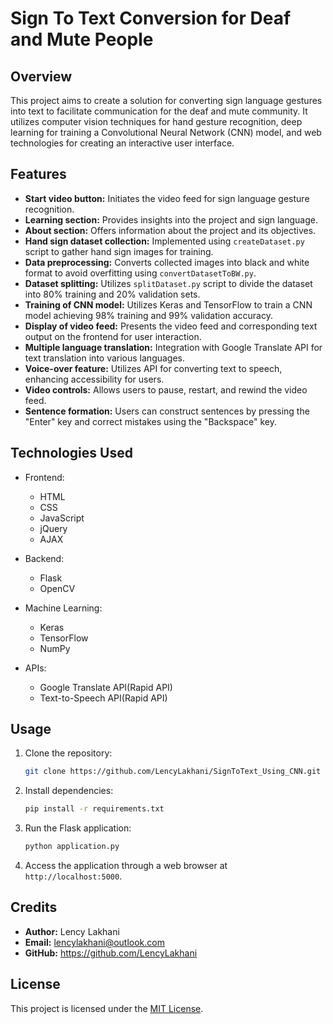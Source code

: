 # Sign To Text Conversion for Deaf and Mute People

## Overview

This project aims to create a solution for converting sign language gestures into text to facilitate communication for the deaf and mute community. It utilizes computer vision techniques for hand gesture recognition, deep learning for training a Convolutional Neural Network (CNN) model, and web technologies for creating an interactive user interface.

## Features

- **Start video button:** Initiates the video feed for sign language gesture recognition.
- **Learning section:** Provides insights into the project and sign language.
- **About section:** Offers information about the project and its objectives.
- **Hand sign dataset collection:** Implemented using `createDataset.py` script to gather hand sign images for training.
- **Data preprocessing:** Converts collected images into black and white format to avoid overfitting using `convertDatasetToBW.py`.
- **Dataset splitting:** Utilizes `splitDataset.py` script to divide the dataset into 80% training and 20% validation sets.
- **Training of CNN model:** Utilizes Keras and TensorFlow to train a CNN model achieving 98% training and 99% validation accuracy.
- **Display of video feed:** Presents the video feed and corresponding text output on the frontend for user interaction.
- **Multiple language translation:** Integration with Google Translate API for text translation into various languages.
- **Voice-over feature:** Utilizes API for converting text to speech, enhancing accessibility for users.
- **Video controls:** Allows users to pause, restart, and rewind the video feed.
- **Sentence formation:** Users can construct sentences by pressing the "Enter" key and correct mistakes using the "Backspace" key.

## Technologies Used

- Frontend:
  - HTML
  - CSS
  - JavaScript
  - jQuery
  - AJAX
  
- Backend:
  - Flask
  - OpenCV
  
- Machine Learning:
  - Keras
  - TensorFlow
  - NumPy
  
- APIs:
  - Google Translate API(Rapid API)
  - Text-to-Speech API(Rapid API)

## Usage

1. Clone the repository:

    ```bash
    git clone https://github.com/LencyLakhani/SignToText_Using_CNN.git
    ```

2. Install dependencies:

    ```bash
    pip install -r requirements.txt
    ```

3. Run the Flask application:

    ```bash
    python application.py
    ```

4. Access the application through a web browser at `http://localhost:5000`.

## Credits

- **Author:** Lency Lakhani
- **Email:** lencylakhani@outlook.com
- **GitHub:** https://github.com/LencyLakhani

## License

This project is licensed under the [MIT License](LICENSE).
